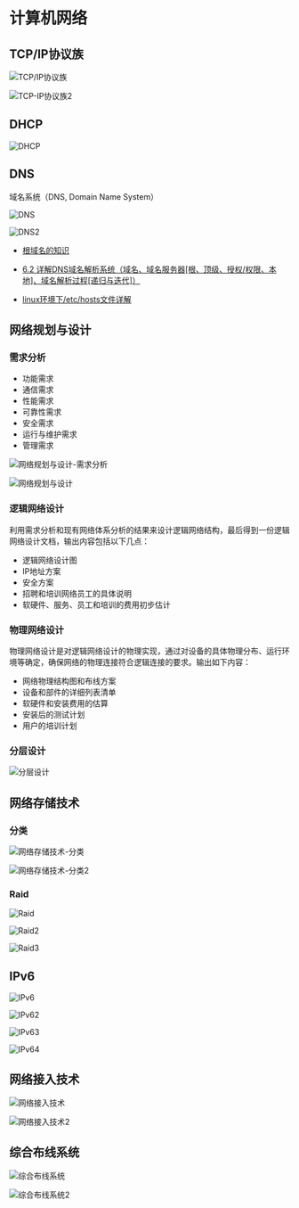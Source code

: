 # 计算机网络

## TCP/IP协议族

![TCP/IP协议族](images/TCP-IP%E5%8D%8F%E8%AE%AE%E6%97%8F.png)

![TCP-IP协议族2](images/TCP-IP%E5%8D%8F%E8%AE%AE%E6%97%8F2.png)

## DHCP

![DHCP](images/DHCP.png)

## DNS

域名系统（DNS, Domain Name System）

![DNS](images/DNS.png)

![DNS2](images/DNS2.png)

- [根域名的知识](https://www.ruanyifeng.com/blog/2018/05/root-domain.html)

- [6.2 详解DNS域名解析系统（域名、域名服务器[根、顶级、授权/权限、本地]、域名解析过程[递归与迭代]）](https://blog.csdn.net/weixin_43914604/article/details/105583806)

- [linux环境下/etc/hosts文件详解](https://www.jianshu.com/p/476a92a39b45)

## 网络规划与设计

### 需求分析

- 功能需求
- 通信需求
- 性能需求
- 可靠性需求
- 安全需求
- 运行与维护需求
- 管理需求

![网络规划与设计-需求分析](images/%E7%BD%91%E7%BB%9C%E8%A7%84%E5%88%92%E4%B8%8E%E8%AE%BE%E8%AE%A1-%E9%9C%80%E6%B1%82%E5%88%86%E6%9E%90.png)

![网络规划与设计](images/%E7%BD%91%E7%BB%9C%E8%A7%84%E5%88%92%E4%B8%8E%E8%AE%BE%E8%AE%A1.png)

### 逻辑网络设计

利用需求分析和现有网络体系分析的结果来设计逻辑网络结构，最后得到一份逻辑网络设计文档，输出内容包括以下几点：

- 逻辑网络设计图
- IP地址方案
- 安全方案
- 招聘和培训网络员工的具体说明
- 软硬件、服务、员工和培训的费用初步估计

### 物理网络设计

物理网络设计是对逻辑网络设计的物理实现，通过对设备的具体物理分布、运行环境等确定，确保网络的物理连接符合逻辑连接的要求。输出如下内容：

- 网络物理结构图和布线方案
- 设备和部件的详细列表清单
- 软硬件和安装费用的估算
- 安装后的测试计划
- 用户的培训计划

### 分层设计

![分层设计](images/%E5%88%86%E5%B1%82%E8%AE%BE%E8%AE%A1.png)

## 网络存储技术

### 分类

![网络存储技术-分类](images/网络存储技术-分类.png)

![网络存储技术-分类2](images/网络存储技术-分类2.png)

### Raid

![Raid](images/Raid.png)

![Raid2](images/Raid2.png)

![Raid3](images/Raid3.png)

## IPv6

![IPv6](images/IPv6.png)

![IPv62](images/IPv62.png)

![IPv63](images/IPv63.png)

![IPv64](images/IPv64.png)

## 网络接入技术

![网络接入技术](images/%E7%BD%91%E7%BB%9C%E6%8E%A5%E5%85%A5%E6%8A%80%E6%9C%AF.png)

![网络接入技术2](images/%E7%BD%91%E7%BB%9C%E6%8E%A5%E5%85%A5%E6%8A%80%E6%9C%AF2.png)

## 综合布线系统

![综合布线系统](images/%E7%BB%BC%E5%90%88%E5%B8%83%E7%BA%BF%E7%B3%BB%E7%BB%9F.png)

![综合布线系统2](images/%E7%BB%BC%E5%90%88%E5%B8%83%E7%BA%BF%E7%B3%BB%E7%BB%9F2.png)
